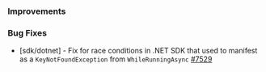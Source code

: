 ### Improvements

### Bug Fixes

- [sdk/dotnet] - Fix for race conditions in .NET SDK that used to
  manifest as a `KeyNotFoundException` from `WhileRunningAsync`
  [#7529](https://github.com/pulumi/pulumi/pull/7529)
